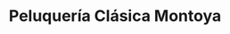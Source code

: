 ---
title: "Peluquería Clásica Montoya"
url: /loja-ecuador/peluqueria-clasica-montoya/
shop: peluquería
---